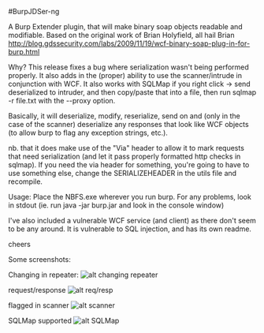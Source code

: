 #BurpJDSer-ng



A Burp Extender plugin, that will make binary soap objects readable and modifiable. Based on the original work of Brian Holyfield, all hail Brian http://blog.gdssecurity.com/labs/2009/11/19/wcf-binary-soap-plug-in-for-burp.html

Why? This release fixes a bug where serialization wasn't being performed properly. It also adds in the (proper) ability to use the scanner/intrude in conjunction with WCF. It also works with SQLMap if you right click -> send deserialized to intruder, and then copy/paste that into a file, then run sqlmap -r file.txt with the --proxy option. 

Basically, it will deserialize, modify, reserialize, send on and (only in the case of the scanner) deserialize any responses that look like WCF objects (to allow burp to flag any exception strings, etc.).

nb. that it does make use of the "Via" header to allow it to mark requests that need serialization (and let it pass properly formatted http checks in sqlmap). If you need the via header for something, you're going to have to use something else, change the SERIALIZEHEADER in the utils file and recompile.

Usage:
	Place the NBFS.exe wherever you run burp.
	For any problems, look in stdout (ie. run java -jar burp.jar and look in the console window)


I've also included a vulnerable WCF service (and client) as there don't seem to be any around. It is vulnerable to SQL injection, and has its own readme. 
	
cheers


Some screenshots:

Changing in repeater:
![alt changing repeater](http://i.imgur.com/Udwd9mk.png)


request/response
![alt req/resp](http://i.imgur.com/ZQa4D6o.png)

flagged in scanner
![alt scanner](http://i.imgur.com/aokg1Gy.png)

SQLMap supported
![alt SQLMap](http://i.imgur.com/5gqSAz5.png)
